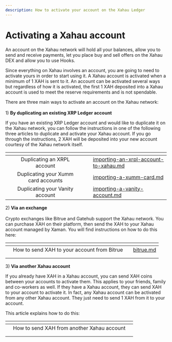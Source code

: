 ```yaml
---
description: How to activate your account on the Xahau Ledger
---
```


# Activating a Xahau account

An account on the Xahau network will hold all your balances, allow you to send and receive payments,  let you place buy and sell offers on the Xahau DEX and allow you to use Hooks.

Since everything on Xahau involves an account, you are going to need to activate yours in order to start using it. A Xahau account is activated when a minimum of 1 XAH is sent to it.  An account can be activated several ways but regardless of how it is activated, the first 1 XAH deposited into a Xahau account is used to meet the reserve requirements and is not spendable.

There are three main ways to activate an account on the Xahau network:\
\
1\) **By duplicating an existing XRP Ledger account**

If you have an existing XRP Ledger account and would like to duplicate it on the Xahau network, you can follow the instructions in one of the following three articles to duplicate and activate your Xahau account. If you go through the instructions, 2 XAH will be deposited into your new account courtesy of the Xahau network itself.



<table data-view="cards"><thead><tr><th></th><th align="center"></th><th></th><th data-hidden data-card-cover data-type="files"></th><th data-hidden data-card-target data-type="content-ref"></th></tr></thead><tbody><tr><td></td><td align="center">Duplicating an XRPL account</td><td></td><td></td><td><a href="../importing-your-account/importing-an-xrpl-account-to-xahau.md">importing-an-xrpl-account-to-xahau.md</a></td></tr><tr><td></td><td align="center">Duplicating your Xumm card accounts</td><td></td><td></td><td><a href="../importing-your-account-xahau/importing-a-xumm-card.md">importing-a-xumm-card.md</a></td></tr><tr><td></td><td align="center">Duplicating your Vanity account</td><td></td><td></td><td><a href="../importing-your-account-xahau/importing-a-vanity-account.md">importing-a-vanity-account.md</a></td></tr></tbody></table>



2\) **Via an exchange**\
\
Crypto exchanges like Bitrue and Gatehub support the Xahau network. You can purchase XAH on their platform, then send the XAH to your Xahau account managed by Xaman. You will find instructions on how to do this here:



<table data-view="cards"><thead><tr><th align="center"></th><th align="center"></th><th></th><th data-hidden data-card-target data-type="content-ref"></th></tr></thead><tbody><tr><td align="center"></td><td align="center">How to send XAH to your account from Bitrue</td><td></td><td><a href="bitrue.md">bitrue.md</a></td></tr><tr><td align="center"></td><td align="center"></td><td></td><td></td></tr><tr><td align="center"></td><td align="center"></td><td></td><td></td></tr></tbody></table>

3\) **Via another Xahau account**

If you already have XAH in a Xahau account, you can send XAH coins between your accounts to activate them. This applies to your friends, family and  co-workers as well. If they have a Xahau account, they can send XAH to your account to activate it. In fact, any Xahau account can be activated from any other Xahau account. They just need to send 1 XAH from it to your account.

This article explains how to do this:



<table data-view="cards"><thead><tr><th></th><th align="center"></th><th></th></tr></thead><tbody><tr><td></td><td align="center">How to send XAH from another Xahau account</td><td></td></tr><tr><td></td><td align="center"></td><td></td></tr><tr><td></td><td align="center"></td><td></td></tr></tbody></table>

